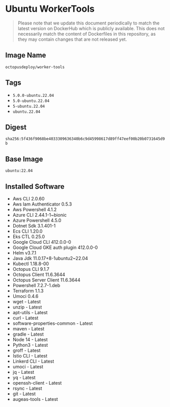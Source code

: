# Ubuntu WorkerTools

> Please note that we update this document periodically to match the latest version on DockerHub which is publicly available.
> This does not necessarily match the content of Dockerfiles in this repository, as they may contain changes that are not released yet.

## Image Name
`octopusdeploy/worker-tools`

## Tags

- `5.0.0-ubuntu.22.04`
- `5.0-ubuntu.22.04`
- `5-ubuntu.22.04`
- `ubuntu.22.04`

## Digest
`sha256:5f436f9068be4033309636340b6c9d45998617d89ff47eef00b20b0731645d9b`

## Base Image
`ubuntu:22.04`

## Installed Software
* Aws CLI 2.0.60
* Aws Iam Authenticator 0.5.3
* Aws Powershell 4.1.2
* Azure CLI 2.44.1-1~bionic
* Azure Powershell 4.5.0
* Dotnet Sdk 3.1.401-1
* Ecs CLI 1.20.0
* Eks CTL 0.25.0
* Google Cloud CLI 412.0.0-0
* Google Cloud GKE auth plugin 412.0.0-0
* Helm v3.7.1
* Java Jdk 11.0.17+8-1ubuntu2~22.04
* Kubectl 1.18.8-00
* Octopus CLI 9.1.7
* Octopus Client 11.6.3644
* Octopus Server Client 11.6.3644
* Powershell 7.2.7-1.deb
* Terraform 1.1.3
* Umoci 0.4.6
* wget - Latest
* unzip - Latest
* apt-utils - Latest
* curl - Latest
* software-properties-common - Latest
* maven - Latest
* gradle - Latest
* Node 14 - Latest
* Python3 - Latest
* groff - Latest
* Istio CLI - Latest
* Linkerd CLI - Latest
* umoci - Latest
* jq - Latest
* yq - Latest
* openssh-client - Latest
* rsync - Latest
* git - Latest
* augeas-tools - Latest